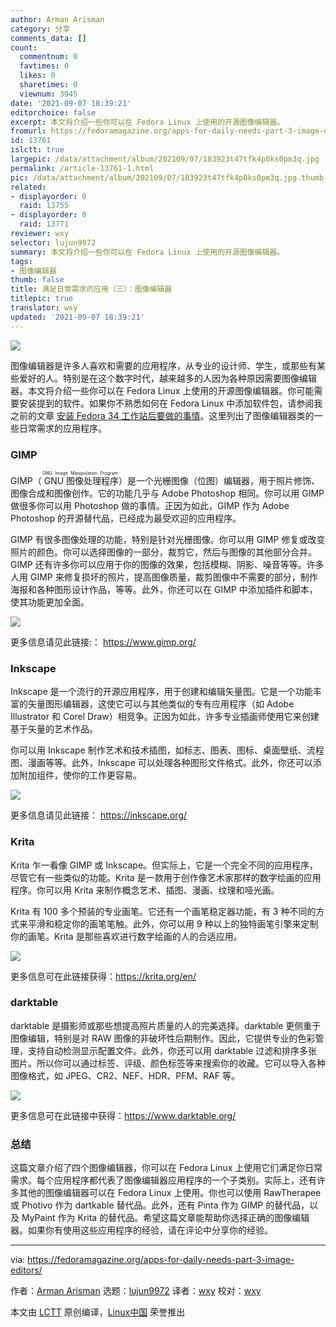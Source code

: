 ```yaml
---
author: Arman Arisman
category: 分享
comments_data: []
count:
  commentnum: 0
  favtimes: 0
  likes: 0
  sharetimes: 0
  viewnum: 3945
date: '2021-09-07 18:39:21'
editorchoice: false
excerpt: 本文将介绍一些你可以在 Fedora Linux 上使用的开源图像编辑器。
fromurl: https://fedoramagazine.org/apps-for-daily-needs-part-3-image-editors/
id: 13761
islctt: true
largepic: /data/attachment/album/202109/07/183923t47tfk4p0ks0pm3q.jpg
permalink: /article-13761-1.html
pic: /data/attachment/album/202109/07/183923t47tfk4p0ks0pm3q.jpg.thumb.jpg
related:
- displayorder: 0
  raid: 13755
- displayorder: 0
  raid: 13771
reviewer: wxy
selector: lujun9972
summary: 本文将介绍一些你可以在 Fedora Linux 上使用的开源图像编辑器。
tags:
- 图像编辑器
thumb: false
title: 满足日常需求的应用（三）：图像编辑器
titlepic: true
translator: wxy
updated: '2021-09-07 18:39:21'
---
```


![](/data/attachment/album/202109/07/183923t47tfk4p0ks0pm3q.jpg)


图像编辑器是许多人喜欢和需要的应用程序，从专业的设计师、学生，或那些有某些爱好的人。特别是在这个数字时代，越来越多的人因为各种原因需要图像编辑器。本文将介绍一些你可以在 Fedora Linux 上使用的开源图像编辑器。你可能需要安装提到的软件。如果你不熟悉如何在 Fedora Linux 中添加软件包，请参阅我之前的文章 [安装 Fedora 34 工作站后要做的事情](https://fedoramagazine.org/things-to-do-after-installing-fedora-34-workstation/)。这里列出了图像编辑器类的一些日常需求的应用程序。


### GIMP


GIMP（<ruby> GNU 图像处理程序 <rt>  GNU Image Manipulation Program </rt></ruby>）是一个光栅图像（位图）编辑器，用于照片修饰、图像合成和图像创作。它的功能几乎与 Adobe Photoshop 相同。你可以用 GIMP 做很多你可以用 Photoshop 做的事情。正因为如此，GIMP 作为 Adobe Photoshop 的开源替代品，已经成为最受欢迎的应用程序。


GIMP 有很多图像处理的功能，特别是针对光栅图像。你可以用 GIMP 修复或改变照片的颜色。你可以选择图像的一部分，裁剪它，然后与图像的其他部分合并。GIMP 还有许多你可以应用于你的图像的效果，包括模糊、阴影、噪音等等。许多人用 GIMP 来修复损坏的照片，提高图像质量，裁剪图像中不需要的部分，制作海报和各种图形设计作品，等等。此外，你还可以在 GIMP 中添加插件和脚本，使其功能更加全面。


![](/data/attachment/album/202109/07/183924f2jkfyjekymz78ff.png)


更多信息请见此链接:： <https://www.gimp.org/>


### Inkscape


Inkscape 是一个流行的开源应用程序，用于创建和编辑矢量图。它是一个功能丰富的矢量图形编辑器，这使它可以与其他类似的专有应用程序（如 Adobe Illustrator 和 Corel Draw）相竞争。正因为如此，许多专业插画师使用它来创建基于矢量的艺术作品。


你可以用 Inkscape 制作艺术和技术插图，如标志、图表、图标、桌面壁纸、流程图、漫画等等。此外，Inkscape 可以处理各种图形文件格式。此外，你还可以添加附加组件，使你的工作更容易。


![](/data/attachment/album/202109/07/183925mqtfz17rro04t30w.png)


更多信息请见此链接： <https://inkscape.org/>


### Krita


Krita 乍一看像 GIMP 或 Inkscape。但实际上，它是一个完全不同的应用程序，尽管它有一些类似的功能。Krita 是一款用于创作像艺术家那样的数字绘画的应用程序。你可以用 Krita 来制作概念艺术、插图、漫画、纹理和哑光画。


Krita 有 100 多个预装的专业画笔。它还有一个画笔稳定器功能，有 3 种不同的方式来平滑和稳定你的画笔笔触。此外，你可以用 9 种以上的独特画笔引擎来定制你的画笔。Krita 是那些喜欢进行数字绘画的人的合适应用。


![](/data/attachment/album/202109/07/183926nxjzkl7z1nno0o79.png)


更多信息可在此链接获得：<https://krita.org/en/>


### darktable


darktable 是摄影师或那些想提高照片质量的人的完美选择。darktable 更侧重于图像编辑，特别是对 RAW 图像的非破坏性后期制作。因此，它提供专业的色彩管理，支持自动检测显示配置文件。此外，你还可以用 darktable 过滤和排序多张图片。所以你可以通过标签、评级、颜色标签等来搜索你的收藏。它可以导入各种图像格式，如 JPEG、CR2、NEF、HDR、PFM、RAF 等。


![](/data/attachment/album/202109/07/183927jw22701nb09zhkkw.png)


更多信息可在此链接中获得：<https://www.darktable.org/>


### 总结


这篇文章介绍了四个图像编辑器，你可以在 Fedora Linux 上使用它们满足你日常需求。每个应用程序都代表了图像编辑器应用程序的一个子类别。实际上，还有许多其他的图像编辑器可以在 Fedora Linux 上使用。你也可以使用 RawTherapee 或 Photivo 作为 dartkable 替代品。此外，还有 Pinta 作为 GIMP 的替代品，以及 MyPaint 作为 Krita 的替代品。希望这篇文章能帮助你选择正确的图像编辑器。如果你有使用这些应用程序的经验，请在评论中分享你的经验。




---


via: <https://fedoramagazine.org/apps-for-daily-needs-part-3-image-editors/>


作者：[Arman Arisman](https://fedoramagazine.org/author/armanwu/) 选题：[lujun9972](https://github.com/lujun9972) 译者：[wxy](https://github.com/wxy) 校对：[wxy](https://github.com/wxy)


本文由 [LCTT](https://github.com/LCTT/TranslateProject) 原创编译，[Linux中国](https://linux.cn/) 荣誉推出